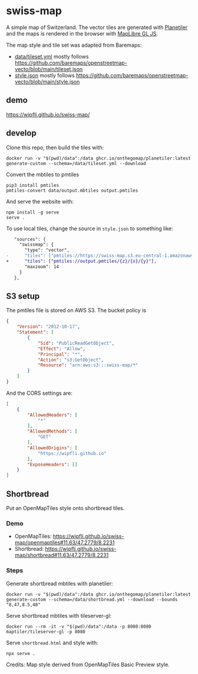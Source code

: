 # swiss-map
A simple map of Switzerland. The vector tiles are generated with [Planetiler](https://github.com/onthegomap/planetiler) and the maps is rendered in the browser with [MapLibre GL JS](https://github.com/maplibre/maplibre-gl-js).

The map style and tile set was adapted from Baremaps:
* [data/tileset.yml](data/tileset.yml) mostly follows https://github.com/baremaps/openstreetmap-vecto/blob/main/tileset.json
* [style.json](style.json) mostly follows https://github.com/baremaps/openstreetmap-vecto/blob/main/style.json

## demo

https://wipfli.github.io/swiss-map/

## develop

Clone this repo, then build the tiles with:

```
docker run -v "$(pwd)/data":/data ghcr.io/onthegomap/planetiler:latest generate-custom --schema=/data/tileset.yml --download
```

Convert the mbtiles to pmtiles

```
pip3 install pmtiles
pmtiles-convert data/output.mbtiles output.pmtiles
```

And serve the website with:

```
npm install -g serve
serve .
```

To use local tiles, change the source in `style.json` to something like:

```diff
   "sources": {
     "swissmap": {
       "type": "vector",
-      "tiles": ["pmtiles://https://swiss-map.s3.eu-central-1.amazonaws.com/output.pmtiles/{z}/{x}/{y}"],
+      "tiles": ["pmtiles://output.pmtiles/{z}/{x}/{y}"],
       "maxzoom": 14
     }
   },
```

## S3 setup

The pmtiles file is stored on AWS S3. The bucket policy is

```json
{
    "Version": "2012-10-17",
    "Statement": [
        {
            "Sid": "PublicReadGetObject",
            "Effect": "Allow",
            "Principal": "*",
            "Action": "s3:GetObject",
            "Resource": "arn:aws:s3:::swiss-map/*"
        }
    ]
}
```

And the CORS settings are:

```json
[
    {
        "AllowedHeaders": [
            "*"
        ],
        "AllowedMethods": [
            "GET"
        ],
        "AllowedOrigins": [
            "https://wipfli.github.io"
        ],
        "ExposeHeaders": []
    }
]
``` 

## Shortbread

Put an OpenMapTiles style onto shortbread tiles.

### Demo

* OpenMapTiles: https://wipfli.github.io/swiss-map/openmaptiles#11.63/47.2779/8.2231
* Shortbread: https://wipfli.github.io/swiss-map/shortbread#11.63/47.2779/8.2231

### Steps

Generate shortbread mbtiles with planetiler:

```
docker run -v "$(pwd)/data":/data ghcr.io/onthegomap/planetiler:latest generate-custom --schema=/data/shortbread.yml --download --bounds "8,47,8.5,48"
```

Serve shortbread mbtiles with tileserver-gl:
```
docker run --rm -it -v "$(pwd)/data":/data -p 8080:8080 maptiler/tileserver-gl -p 8080
```

Serve `shortbread.html` and style with:
```
npx serve .
```

Credits: Map style derived from OpenMapTiles Basic Preview style.
